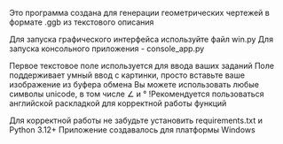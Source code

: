 Это программа создана для генерации геометрических чертежей в формате .ggb из текстового описания

Для запуска графического интерфейса используйте файл win.py
Для запуска консольного приложения - console_app.py

Первое текстовое поле используется для ввода ваших заданий
Поле поддерживает умный ввод с картинки, просто вставьте ваше изображение из буфера обмена
Вы можете использовать любые символы unicode, в том числе ∠ и °
!Рекомендуется пользоваться английской раскладкой для корректной работы функций 


Для корректной работы не забудьте установить requirements.txt и Python 3.12+
Приложение создавалось для платформы Windows



